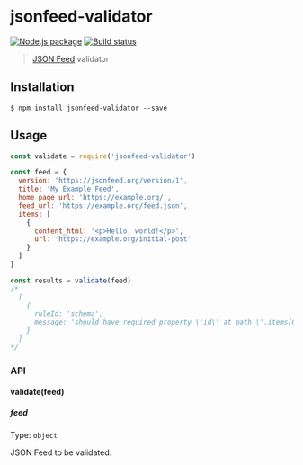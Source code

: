 # jsonfeed-validator

[![Node.js package](https://img.shields.io/npm/v/jsonfeed-validator.svg)](https://www.npmjs.com/package/jsonfeed-validator)
[![Build status](https://img.shields.io/travis/sonicdoe/jsonfeed-validator.svg)](https://travis-ci.org/sonicdoe/jsonfeed-validator)

> [JSON Feed](https://jsonfeed.org) validator

## Installation

```
$ npm install jsonfeed-validator --save
```

## Usage

```js
const validate = require('jsonfeed-validator')

const feed = {
  version: 'https://jsonfeed.org/version/1',
  title: 'My Example Feed',
  home_page_url: 'https://example.org/',
  feed_url: 'https://example.org/feed.json',
  items: [
    {
      content_html: '<p>Hello, world!</p>',
      url: 'https://example.org/initial-post'
    }
  ]
}

const results = validate(feed)
/*
  [
    {
      ruleId: 'schema',
      message: 'should have required property \'id\' at path \'.items[0]\''
    }
  ]
*/
```

### API

#### validate(feed)

##### feed

Type: `object`

JSON Feed to be validated.
